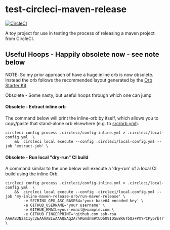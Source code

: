 # test-circleci-maven-release

[![CircleCI](https://circleci.com/gh/bhamail/test-circleci-maven-release.svg?style=svg)](https://circleci.com/gh/bhamail/test-circleci-maven-release)

A toy project for use in testing the process of releasing a maven project from CircleCI.

## Useful Hoops - Happily obsolete now - see note below
NOTE: So my prior approach of have a huge inline orb is now obsolete. Instead the orb follows the recommended layout
  generated by the [Orb Starter Kit](https://github.com/CircleCI-Public/orb-starter-kit).

Obsolete - Some nasty, but useful hoops through which one can jump

#### Obsolete - Extract inline orb
The command below will print the inline-orb by itself, which allows you to copy/paste that stand-alone orb elsewhere 
(e.g. to [src/orb.yml](https://github.com/sonatype-nexus-community/circleci-maven-release-orb/blob/master/src/orb.yml)).

    circleci config process .circleci/config-inline.yml > .circleci/local-config.yml  \
        &&  circleci local execute --config .circleci/local-config.yml --job 'extract-job' \

#### Obsolete - Run local "dry-run" CI build
A command similar to the one below will execute a 'dry-run' of a local CI build using the inline Orb.

    circleci config process .circleci/config-inline.yml > .circleci/local-config.yml  \
        &&  circleci local execute --config .circleci/local-config.yml --job 'my-inline-maven-release-orb/run-maven-release' \
            -e SECRING_GPG_ASC_BASE64='your base64 encoded key' \
            -e GITHUB_USERNAME='your username' \
            -e GITHUB_EMAIL=your-email@example.com \
            -e GITHUB_FINGERPRINT='github.com ssh-rsa AAAAB3NzaC1yc2EAAAABIwAAAQEAq2A7hRGmdnm9tUDbO9IDSwBK6TbQa+PXYPCPy6rbTrTtw7PHkccKrpp0yVhp5HdEIcKr6pLlVDBfOLX9QUsyCOV0wzfjIJNlGEYsdlLJizHhbn2mUjvSAHQqZETYP81eFzLQNnPHt4EVVUh7VfDESU84KezmD5QlWpXLmvU31/yMf+Se8xhHTvKSCZIFImWwoG6mbUoWf9nzpIoaSjB+weqqUUmpaaasXVal72J+UX2B+2RPW3RcT0eOzQgqlJL3RKrTJvdsjE3JEAvGq3lGHSZXy28G3skua2SmVi/w4yCE6gbODqnTWlg7+wC604ydGXA8VJiS5ap43JXiUFFAaQ==' \
